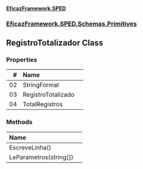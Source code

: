 #### [EficazFramework.SPED](EficazFrameworkSPED.md 'EficazFramework SPED')
### [EficazFramework.SPED.Schemas.Primitives](EficazFramework.SPED.Schemas.Primitives.md 'EficazFramework.SPED.Schemas.Primitives')

## RegistroTotalizador Class
### Properties

| # | Name | |
| ---: | :--- | :--- |
| 02 | StringFormat |  |
| 03 | RegistroTotalizado |  |
| 04 | TotalRegistros |  |
### Methods

| Name | |
| :--- | :--- |
| EscreveLinha() |  |
| LeParametros(string[]) |  |
